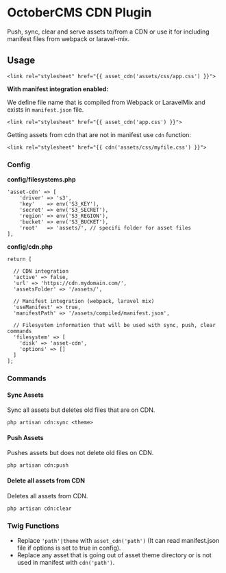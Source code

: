 # OctoberCMS CDN Plugin
Push, sync, clear and serve assets to/from a CDN or use it for including manifest files from webpack or laravel-mix.

## Usage
```
<link rel="stylesheet" href="{{ asset_cdn('assets/css/app.css') }}">
```

**With manifest integration enabled:**

We define file name that is compiled from Webpack or LaravelMix and exists in `manifest.json` file.
```
<link rel="stylesheet" href="{{ asset_cdn('app.css') }}">
```

Getting assets from cdn that are not in manifest use `cdn` function:
```
<link rel="stylesheet" href="{{ cdn('assets/css/myfile.css') }}">
```

### Config

**config/filesystems.php**
```
'asset-cdn' => [
    'driver' => 's3',
    'key'    => env('S3_KEY'),
    'secret' => env('S3_SECRET'),
    'region' => env('S3_REGION'),
    'bucket' => env('S3_BUCKET'),
    'root'   => 'assets/', // specifi folder for asset files
],
```

**config/cdn.php**
```
return [

  // CDN integration
  'active' => false,
  'url' => 'https://cdn.mydomain.com/',
  'assetsFolder' => '/assets/',

  // Manifest integration (webpack, laravel mix)
  'useManifest' => true,
  'manifestPath' => '/assets/compiled/manifest.json',

  // Filesystem information that will be used with sync, push, clear commands
  'filesystem' => [
    'disk' => 'asset-cdn',
    'options' => []
  ]
];
```


### Commands

#### Sync Assets
Sync all assets but deletes old files that are on CDN.

```
php artisan cdn:sync <theme>
```

#### Push Assets
Pushes assets but does not delete old files on CDN.

```
php artisan cdn:push
```

#### Delete all assets from CDN
Deletes all assets from CDN.

```
php artisan cdn:clear
```

### Twig Functions

- Replace `'path'|theme` with `asset_cdn('path')` (It can read manifest.json file if options is set to true in config).
- Replace any asset that is going out of asset theme directory or is not used in manifest with `cdn('path')`.
